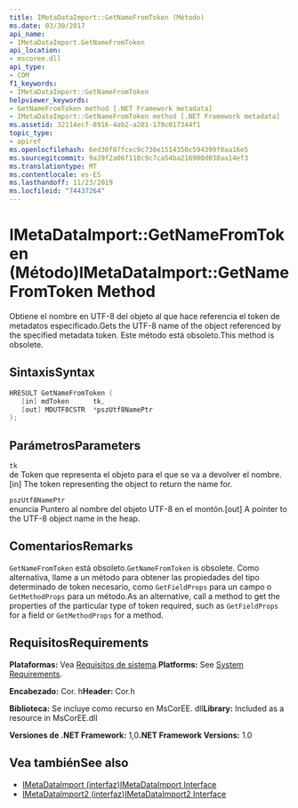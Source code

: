 ```yaml
---
title: IMetaDataImport::GetNameFromToken (Método)
ms.date: 03/30/2017
api_name:
- IMetaDataImport.GetNameFromToken
api_location:
- mscoree.dll
api_type:
- COM
f1_keywords:
- IMetaDataImport::GetNameFromToken
helpviewer_keywords:
- GetNameFromToken method [.NET Framework metadata]
- IMetaDataImport::GetNameFromToken method [.NET Framework metadata]
ms.assetid: 32114ecf-8916-4ab2-a201-179c017344f1
topic_type:
- apiref
ms.openlocfilehash: 6ed30f07fcec9c730e1514350c594399f0aa16e5
ms.sourcegitcommit: 9a39f2a06f110c9c7ca54ba216900d038aa14ef3
ms.translationtype: MT
ms.contentlocale: es-ES
ms.lasthandoff: 11/23/2019
ms.locfileid: "74437264"
---
```

# <a name="imetadataimportgetnamefromtoken-method"></a><span data-ttu-id="aa8e0-102">IMetaDataImport::GetNameFromToken (Método)</span><span class="sxs-lookup"><span data-stu-id="aa8e0-102">IMetaDataImport::GetNameFromToken Method</span></span>
<span data-ttu-id="aa8e0-103">Obtiene el nombre en UTF-8 del objeto al que hace referencia el token de metadatos especificado.</span><span class="sxs-lookup"><span data-stu-id="aa8e0-103">Gets the UTF-8 name of the object referenced by the specified metadata token.</span></span> <span data-ttu-id="aa8e0-104">Este método está obsoleto.</span><span class="sxs-lookup"><span data-stu-id="aa8e0-104">This method is obsolete.</span></span>  
  
## <a name="syntax"></a><span data-ttu-id="aa8e0-105">Sintaxis</span><span class="sxs-lookup"><span data-stu-id="aa8e0-105">Syntax</span></span>  
  
```cpp  
HRESULT GetNameFromToken (  
   [in] mdToken      tk,  
   [out] MDUTF8CSTR  *pszUtf8NamePtr  
);  
```  
  
## <a name="parameters"></a><span data-ttu-id="aa8e0-106">Parámetros</span><span class="sxs-lookup"><span data-stu-id="aa8e0-106">Parameters</span></span>  
 `tk`  
 <span data-ttu-id="aa8e0-107">de Token que representa el objeto para el que se va a devolver el nombre.</span><span class="sxs-lookup"><span data-stu-id="aa8e0-107">[in] The token representing the object to return the name for.</span></span>  
  
 `pszUtf8NamePtr`  
 <span data-ttu-id="aa8e0-108">enuncia Puntero al nombre del objeto UTF-8 en el montón.</span><span class="sxs-lookup"><span data-stu-id="aa8e0-108">[out] A pointer to the UTF-8 object name in the heap.</span></span>  
  
## <a name="remarks"></a><span data-ttu-id="aa8e0-109">Comentarios</span><span class="sxs-lookup"><span data-stu-id="aa8e0-109">Remarks</span></span>  
 <span data-ttu-id="aa8e0-110">`GetNameFromToken` está obsoleto.</span><span class="sxs-lookup"><span data-stu-id="aa8e0-110">`GetNameFromToken` is obsolete.</span></span> <span data-ttu-id="aa8e0-111">Como alternativa, llame a un método para obtener las propiedades del tipo determinado de token necesario, como `GetFieldProps` para un campo o `GetMethodProps` para un método.</span><span class="sxs-lookup"><span data-stu-id="aa8e0-111">As an alternative, call a method to get the properties of the particular type of token required, such as `GetFieldProps` for a field or `GetMethodProps` for a method.</span></span>  
  
## <a name="requirements"></a><span data-ttu-id="aa8e0-112">Requisitos</span><span class="sxs-lookup"><span data-stu-id="aa8e0-112">Requirements</span></span>  
 <span data-ttu-id="aa8e0-113">**Plataformas:** Vea [Requisitos de sistema](../../../../docs/framework/get-started/system-requirements.md).</span><span class="sxs-lookup"><span data-stu-id="aa8e0-113">**Platforms:** See [System Requirements](../../../../docs/framework/get-started/system-requirements.md).</span></span>  
  
 <span data-ttu-id="aa8e0-114">**Encabezado:** Cor. h</span><span class="sxs-lookup"><span data-stu-id="aa8e0-114">**Header:** Cor.h</span></span>  
  
 <span data-ttu-id="aa8e0-115">**Biblioteca:** Se incluye como recurso en MsCorEE. dll</span><span class="sxs-lookup"><span data-stu-id="aa8e0-115">**Library:** Included as a resource in MsCorEE.dll</span></span>  
  
 <span data-ttu-id="aa8e0-116">**Versiones de .NET Framework:** 1,0</span><span class="sxs-lookup"><span data-stu-id="aa8e0-116">**.NET Framework Versions:** 1.0</span></span>  
  
## <a name="see-also"></a><span data-ttu-id="aa8e0-117">Vea también</span><span class="sxs-lookup"><span data-stu-id="aa8e0-117">See also</span></span>

- [<span data-ttu-id="aa8e0-118">IMetaDataImport (interfaz)</span><span class="sxs-lookup"><span data-stu-id="aa8e0-118">IMetaDataImport Interface</span></span>](../../../../docs/framework/unmanaged-api/metadata/imetadataimport-interface.md)
- [<span data-ttu-id="aa8e0-119">IMetaDataImport2 (interfaz)</span><span class="sxs-lookup"><span data-stu-id="aa8e0-119">IMetaDataImport2 Interface</span></span>](../../../../docs/framework/unmanaged-api/metadata/imetadataimport2-interface.md)
